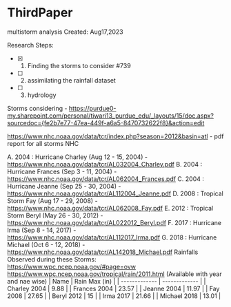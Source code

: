 # ThirdPaper
multistorm analysis
Created: Aug17,2023


Research Steps:
- [x] 1. Finding the storms to consider #739
- [ ] 2. assimilating the rainfall dataset
- [ ] 3. hydrology


Storms considering - https://purdue0-my.sharepoint.com/personal/tiwari13_purdue_edu/_layouts/15/doc.aspx?sourcedoc={fe2b7e77-47ea-449f-a6a5-8470732622f8}&action=edit

https://www.nhc.noaa.gov/data/tcr/index.php?season=2012&basin=atl - pdf report for all storms NHC

A. 2004 : Hurricane Charley (Aug 12 - 15, 2004) - https://www.nhc.noaa.gov/data/tcr/AL032004_Charley.pdf
B. 2004 : Hurricane Frances (Sep 3 - 11, 2004) - https://www.nhc.noaa.gov/data/tcr/AL062004_Frances.pdf
C. 2004 : Hurricane Jeanne (Sep 25 - 30, 2004) - https://www.nhc.noaa.gov/data/tcr/AL112004_Jeanne.pdf
D. 2008 : Tropical Storm Fay (Aug 17 - 29, 2008) - https://www.nhc.noaa.gov/data/tcr/AL062008_Fay.pdf
E. 2012 : Tropical Storm Beryl (May 26 - 30, 2012) - https://www.nhc.noaa.gov/data/tcr/AL022012_Beryl.pdf
F. 2017 : Hurricane Irma (Sep 8 - 14, 2017) - https://www.nhc.noaa.gov/data/tcr/AL112017_Irma.pdf
G. 2018 : Hurricane Michael (Oct 6 - 12, 2018) - https://www.nhc.noaa.gov/data/tcr/AL142018_Michael.pdf
Rainfalls Observed during these Storms: https://www.wpc.ncep.noaa.gov/#page=ovw
https://www.wpc.ncep.noaa.gov/tropical/rain/2011.html (Available with year and nae wise)
| Name  | Rain Max (in) |
| ------------- | ------------- |
| Charley 2004  | 9.88  |
| Frances 2004  | 23.57  |
| Jeanne 2004  | 11.97  |
| Fay 2008  | 27.65  |
| Beryl 2012  | 15  |
| Irma 2017  | 21.66  |
| Michael 2018  | 13.01  |
